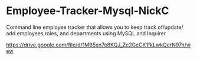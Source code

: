 # Employee-Tracker-Mysql-NickC
Command line employee tracker that allows you to keep track of/update/ add employees,roles, and departments using MySQL and Inquirer


https://drive.google.com/file/d/1MB5xn7e8KQJ_Zc2GcCK1fkLwkQerN97n/view
